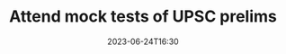 ---
title: Attend mock tests of UPSC prelims
description: Last minute guide for CSE prelims 2023 Q/A session
venue: Zakir Hussain Seminar room F9
date: 2023-06-24T16:30
registrationLink: https://forms.google.com
speakers:
    - name: Prateek Jain IAS
      imageUrl: /assets/events/speakers/prateek-jain.jpg
    - name: Varun Reddy IAS
      imageUrl: /assets/events/speakers/varun-reddy.jpg
---